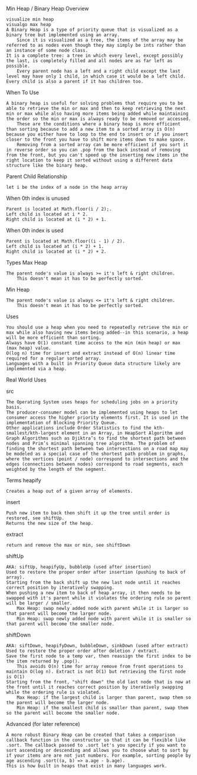 Min Heap / Binary Heap
Overview

    visualize min heap
    visualgo max heap
    A Binary Heap is a type of priority queue that is visualized as a binary tree but implemented using an array.
        Since it is visualized as a tree, the items of the array may be referred to as nodes even though they may simply be ints rather than an instance of some node class.
    It is a complete tree: a tree in which every level, except possibly the last, is completely filled and all nodes are as far left as possible.
        Every parent node has a left and a right child except the last level may have only 1 child, in which case it would be a left child.
    Every child is also a parent if it has children too.

When To Use

    A binary heap is useful for solving problems that require you to be able to retrieve the min or max and then to keep retrieving the next min or max while also having more items being added while maintaining the order so the min or max is always ready to be removed or accessed.
        These are the conditions where a binary heap is more efficient than sorting because to add a new item to a sorted array is O(n) because you either have to loop to the end to insert or if you insert closer to the front you have to shift more items down to make space.
        Removing from a sorted array can be more efficient if you sort it in reverse order so you can .pop from the back instead of removing from the front, but you can't speed up the inserting new items in the right location to keep it sorted without using a different data structure like the binary heap.

Parent Child Relationship

    let i be the index of a node in the heap array

When 0th index is unused

    Parent is located at Math.floor(i / 2);.
    Left child is located at i * 2.
    Right child is located at (i * 2) + 1.

When 0th index is used

    Parent is located at Math.floor((i - 1) / 2).
    Left child is located at (i * 2) + 1.
    Right child is located at (i * 2) + 2.

Types
Max Heap

    The parent node's value is always >= it's left & right children.
        This doesn't mean it has to be perfectly sorted.

Min Heap

    The parent node's value is always <= it's left & right children.
        This doesn't mean it has to be perfectly sorted.

Uses

    You should use a heap when you need to repeatedly retrieve the min or max while also having new items being added--in this scenario, a heap will be more efficient than sorting.
    Always have O(1) constant time access to the min (min heap) or max (max heap) value.
    O(log n) time for insert and extract instead of O(n) linear time required for a regular sorted array.
    Languages with a built in Priority Queue data structure likely are implemented via a heap.

Real World Uses

src

    The Operating System uses heaps for scheduling jobs on a priority basis.
    The producer-consumer model can be implemented using heaps to let consumer access the higher priority elements first. It is used in the implementation of Blocking Priority Queue.
    Other applications include Order Statistics to find the kth-smallest/kth-largest element in an Array, in HeapSort Algorithm and Graph Algorithms such as Djiktra’s to find the shortest path between nodes and Prim’s minimal spanning tree algorithm. The problem of finding the shortest path between two intersections on a road map may be modeled as a special case of the shortest path problem in graphs, where the vertices (point / node) correspond to intersections and the edges (connections between nodes) correspond to road segments, each weighted by the length of the segment.

Terms
heapify

    Creates a heap out of a given array of elements.

insert

    Push new item to back then shift it up the tree until order is restored, see shiftUp.
    Returns the new size of the heap.

extract

    return and remove the max or min, see shiftDown

shiftUp

    AKA: siftUp, heapifyUp, bubbleUp (used after insertion)
    Used to restore the proper order after insertion (pushing to back of array).
    Starting from the back shift up the new last node until it reaches correct position by iteratively swapping.
    When pushing a new item to back of heap array, it then needs to be swapped with it's parent while it violates the ordering rule so parent will be larger / smaller.
        Max Heap: swap newly added node with parent while it is larger so that parent will become the larger node.
        Min Heap: swap newly added node with parent while it is smaller so that parent will become the smaller node.

shiftDown

    AKA: siftDown, heapifyDown, bubbleDown, sinkDown (used after extract)
    Used to restore the proper order after deletion / extract.
    Save the first node to a temp var, then reassign the first index to be the item returned by .pop().
        This avoids O(n) time for array remove from front operations to maintain O(log n). Extract is not O(1) but retrieving the first node is O(1)
    Starting from the front, "shift down" the old last node that is now at the front until it reaches correct position by iteratively swapping while the ordering rule is violated.
        Max Heap: if the largest child is larger than parent, swap them so the parent will become the larger node.
        Min Heap: if the smallest child is smaller than parent, swap them so the parent will become the smaller node.

Advanced (for later reference)

    A more robust Binary Heap can be created that takes a comparison callback function in the constructor so that it can be flexible like .sort. The callback passed to .sort let's you specify if you want to sort ascending or descending and allows you to choose what to sort by if your items are are not just numbers. For example, sorting people by age ascending .sort((a, b) => a.age - b.age).
    This is how built in heaps that exist in many languages work.
